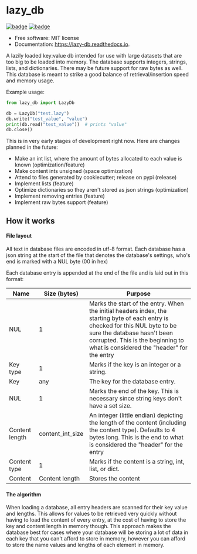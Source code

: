 # lazy_db

[![badge](https://img.shields.io/pypi/v/lazy_db.svg)](https://pypi.python.org/pypi/lazy_db)
[![badge](https://readthedocs.org/projects/lazy-db/badge/?version=latest)](https://lazy-db.readthedocs.io/en/latest/?version=latest)

* Free software: MIT license
* Documentation: https://lazy-db.readthedocs.io.

A lazily loaded key:value db intended for use with large datasets that are too big to be loaded into memory. The database supports integers, strings, lists, and dictionaries. There may be future support for raw bytes as well. This database is meant to strike a good balance of retrieval/insertion speed and memory usage.

Example usage:

```python
from lazy_db import LazyDb

db = LazyDb("test.lazy")
db.write("test_value", "value")
print(db.read("test_value"))  # prints "value"
db.close()
```

This is in very early stages of development right now. Here are changes planned in the future:

* Make an int list, where the amount of bytes allocated to each value is known (optimization/feature)
* Make content ints unsigned (space optimization)
* Attend to files generated by cookiecutter; release on pypi (release)
* Implement lists (feature)
* Optimize dictionaries so they aren't stored as json strings (optimization)
* Implement removing entries (feature)
* Implement raw bytes support (feature)

## How it works

#### File layout

All text in database files are encoded in utf-8 format. Each database has a json string at the start of the file that denotes the database's settings, who's end is marked with a NUL byte (00 in hex)

Each database entry is appended at the end of the file and is laid out in this format:

Name           | Size (bytes)     | Purpose
---------------|------------------|-------------
NUL            | 1                | Marks the start of the entry. When the initial headers index, the starting byte of each entry is checked for this NUL byte to be sure the database hasn't been corrupted. This is the beginning to what is considered the "header" for the entry
Key type       | 1                | Marks if the key is an integer or a string.
Key            | any              | The key for the database entry.
NUL            | 1                | Marks the end of the key. This is necessary since string keys don't have a set size.
Content length | content_int_size | An integer (little endian) depicting the length of the content (including the content type). Defaults to 4 bytes long. This is the end to what is considered the "header" for the entry
Content type   | 1                | Marks if the content is a string, int, list, or dict.
Content        | Content length   | Stores the content

#### The algorithm

When loading a database, all entry headers are scanned for their key value and lengths. This allows for values to be retrieved very quickly without having to load the content of every entry, at the cost of having to store the key and content length in memory though. This approach makes the database best for cases where your database will be storing a lot of data in each key that you can't afford to store in memory, however you can afford to store the name values and lengths of each element in memory.

